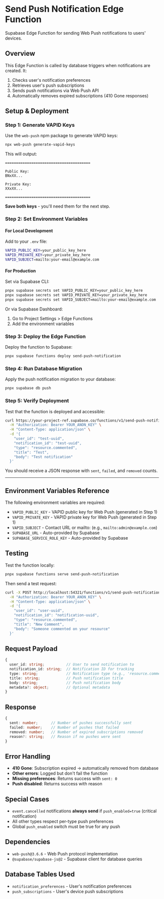 # Send Push Notification Edge Function

Supabase Edge Function for sending Web Push notifications to users' devices.

## Overview

This Edge Function is called by database triggers when notifications are created. It:
1. Checks user's notification preferences
2. Retrieves user's push subscriptions
3. Sends push notifications via Web Push API
4. Automatically removes expired subscriptions (410 Gone responses)

## Setup & Deployment

### Step 1: Generate VAPID Keys

Use the `web-push` npm package to generate VAPID keys:

```bash
npx web-push generate-vapid-keys
```

This will output:
```
=======================================

Public Key:
BNxXX...

Private Key:
XXxXX...

=======================================
```

**Save both keys** - you'll need them for the next step.

### Step 2: Set Environment Variables

#### For Local Development

Add to your `.env` file:
```bash
VAPID_PUBLIC_KEY=your_public_key_here
VAPID_PRIVATE_KEY=your_private_key_here
VAPID_SUBJECT=mailto:your-email@example.com
```

#### For Production

Set via Supabase CLI:
```bash
pnpx supabase secrets set VAPID_PUBLIC_KEY=your_public_key_here
pnpx supabase secrets set VAPID_PRIVATE_KEY=your_private_key_here
pnpx supabase secrets set VAPID_SUBJECT=mailto:your-email@example.com
```

Or via Supabase Dashboard:
1. Go to Project Settings > Edge Functions
2. Add the environment variables

### Step 3: Deploy the Edge Function

Deploy the function to Supabase:
```bash
pnpx supabase functions deploy send-push-notification
```

### Step 4: Run Database Migration

Apply the push notification migration to your database:
```bash
pnpx supabase db push
```

### Step 5: Verify Deployment

Test that the function is deployed and accessible:
```bash
curl https://your-project-ref.supabase.co/functions/v1/send-push-notification \
  -H "Authorization: Bearer YOUR_ANON_KEY" \
  -H "Content-Type: application/json" \
  -d '{
    "user_id": "test-uuid",
    "notification_id": "test-uuid",
    "type": "resource.commented",
    "title": "Test",
    "body": "Test notification"
  }'
```

You should receive a JSON response with `sent`, `failed`, and `removed` counts.

---

## Environment Variables Reference

The following environment variables are required:

- `VAPID_PUBLIC_KEY` - VAPID public key for Web Push (generated in Step 1)
- `VAPID_PRIVATE_KEY` - VAPID private key for Web Push (generated in Step 1)
- `VAPID_SUBJECT` - Contact URL or mailto: (e.g., `mailto:admin@example.com`)
- `SUPABASE_URL` - Auto-provided by Supabase
- `SUPABASE_SERVICE_ROLE_KEY` - Auto-provided by Supabase

## Testing

Test the function locally:
```bash
pnpx supabase functions serve send-push-notification
```

Then send a test request:
```bash
curl -X POST http://localhost:54321/functions/v1/send-push-notification \
  -H "Authorization: Bearer YOUR_ANON_KEY" \
  -H "Content-Type: application/json" \
  -d '{
    "user_id": "user-uuid",
    "notification_id": "notification-uuid",
    "type": "resource.commented",
    "title": "New Comment",
    "body": "Someone commented on your resource"
  }'
```

## Request Payload

```typescript
{
  user_id: string;          // User to send notification to
  notification_id: string;  // Notification ID for tracking
  type: string;             // Notification type (e.g., 'resource.commented')
  title: string;            // Push notification title
  body: string;             // Push notification body
  metadata?: object;        // Optional metadata
}
```

## Response

```typescript
{
  sent: number;      // Number of pushes successfully sent
  failed: number;    // Number of pushes that failed
  removed: number;   // Number of expired subscriptions removed
  reason?: string;   // Reason if no pushes were sent
}
```

## Error Handling

- **410 Gone**: Subscription expired → automatically removed from database
- **Other errors**: Logged but don't fail the function
- **Missing preferences**: Returns success with `sent: 0`
- **Push disabled**: Returns success with reason

## Special Cases

- `event.cancelled` notifications **always send** if `push_enabled=true` (critical notification)
- All other types respect per-type push preferences
- Global `push_enabled` switch must be true for any push

## Dependencies

- `web-push@3.6.6` - Web Push protocol implementation
- `@supabase/supabase-js@2` - Supabase client for database queries

## Database Tables Used

- `notification_preferences` - User's notification preferences
- `push_subscriptions` - User's device push subscriptions
